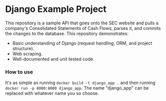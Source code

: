 # Django Example Project

This repository is a sample API that goes onto the SEC website and pulls a company's Consolidated Statements of 
Cash Flows, parses it, and commits the changes to the database. This repository demonstrates:
- Basic understanding of Django (request handling, ORM, and project structure).
- Web scraping.
- Well-documented and unit tested code. 

### How to use

It's as simple as running `docker build -t django_app .` and then running `docker run -p 8000:8000 django_app`.
The name "django_app" can be replaced with whatever name you so choose. 